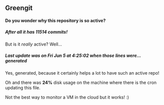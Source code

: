 ## Greengit

#### Do you wonder why this repository is so active?

##### After all it has 11514 commits!

But is it *really* active? Well...

##### Last update was on Fri Jun 5 at 4:25:02 when those lines were... generated

Yes, generated, because it certainly helps a lot to have such an active repo!

Oh and there was **24%** disk usage on the machine
where there is the cron updating this file.

Not the best way to monitor a VM in the cloud but it works! :)
